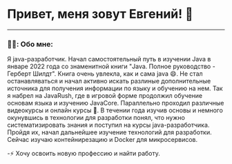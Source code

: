 # Привет, меня зовут Евгений! 👋

---

### 👨‍💻: Обо мне:

Я java-разработчик. Начал самостоятельный путь в изучении Java в январе 2022 года со знаменитной книги "Java. Полное руководство - Герберт Шилдт". Книга очень увлекла, как и сама java 😄. Не стал останавляваться и начал активно искать разлиные дополнительные источника для получения информации по языку и обучению на нем. Так я набрел на JavaRush, где в игровой форме продолжил обучение основам языка и изучению JavaCore. Параллельно проходил различные видеокурсы и онлайн курсы 🏃. В течении года изучив основы и немного окунувшись в технологии для разработки понял, что нужно систематизировать знания и поступил на курсы java-разработчика. Пройдя их, начал дальнейшее изучение технологий для разработки. Сейчас изучаю контейнирезацию и Docker для микросервисов.

-⚡ Хочу освоить новую профессию и найти работу.

<!--
**SemenenkoEugene/SemenenkoEugene** is a ✨ _special_ ✨ repository because its `README.md` (this file) appears on your GitHub profile.

Here are some ideas to get you started:

- 🔭 I’m currently working on ...
- 🌱 I’m currently learning ...
- 👯 I’m looking to collaborate on ...
- 🤔 I’m looking for help with ...
- 💬 Ask me about ...
- 📫 How to reach me: ...
- 😄 Pronouns: ...
- ⚡ Fun fact: ...
-->
